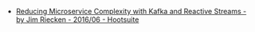- [Reducing Microservice Complexity with Kafka and Reactive Streams - by Jim Riecken - 2016/06 - Hootsuite](https://www.youtube.com/watch?v=k_Y5ieFHGbs&index=9&list=PL5cnXKhXmBeYx9JRZHnfWsKhAMwgrruoS)

